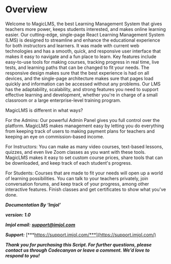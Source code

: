 # Overview

Welcome to MagicLMS, the best Learning Management System that gives teachers more power, keeps students interested, and makes online learning easier. Our cutting-edge, single-page React Learning Management System (LMS) is designed to streamline and enhance the educational experience for both instructors and learners. It was made with current web technologies and has a smooth, quick, and responsive user interface that makes it easy to navigate and a fun place to learn. Key features include easy-to-use tools for making courses, tracking progress in real time, live tests, and learning paths that can be changed to fit your needs. The responsive design makes sure that the best experience is had on all devices, and the single-page architecture makes sure that pages load quickly and information can be accessed without any problems. Our LMS has the adaptability, scalability, and strong features you need to support effective learning and development, whether you're in charge of a small classroom or a large enterprise-level training program.

MagicLMS is different in what ways?

For the Admins: Our powerful Admin Panel gives you full control over the platform. MagicLMS makes management easy by letting you do everything from keeping track of users to making payment plans for teachers and keeping an eye on commission-based income.

For Instructors: You can make as many video courses, text-based lessons, quizzes, and even live Zoom classes as you want with these tools. MagicLMS makes it easy to set custom course prices, share tools that can be downloaded, and keep track of each student's progress.

For Students: Courses that are made to fit your needs will open up a world of learning possibilities. You can talk to your teachers privately, join conversation forums, and keep track of your progress, among other interactive features. Finish classes and get certificates to show what you've done.

***Documentation By ‘Imjol’***

***version: 1.0***

***Imjol​ email:*** [***support@imjol.com***](mailto\:support@imjol.com)

***Support:*** [***https://support.imjol.com/***](https://support.imjol.com/)

***Thank you for purchasing this Script. For further questions, please contact us through Codecanyon or leave a comment. We’d love to respond to you!***
